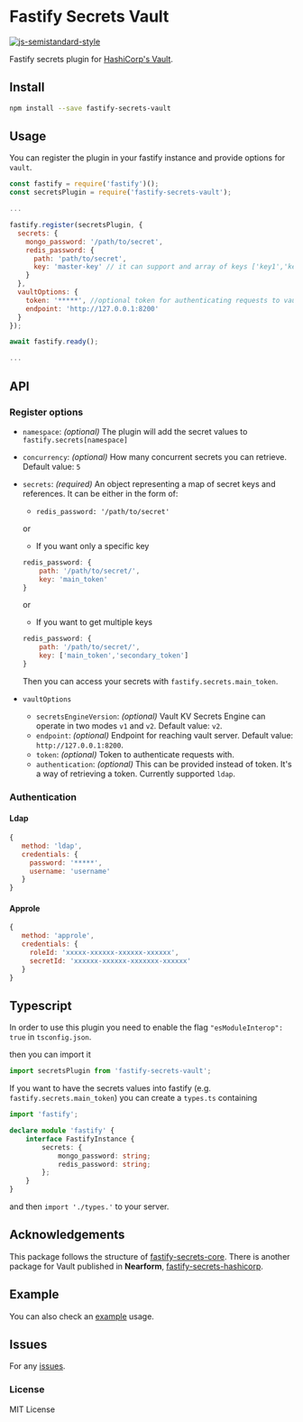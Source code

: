 # Fastify Secrets Vault

[![js-semistandard-style](https://img.shields.io/badge/code%20style-semistandard-brightgreen.svg)](https://github.com/standard/semistandard)

Fastify secrets plugin for [HashiCorp's Vault](https://www.vaultproject.io/).

## Install

```bash
npm install --save fastify-secrets-vault
```

## Usage

You can register the plugin in your fastify instance and provide options for `vault`.

```js
const fastify = require('fastify')();
const secretsPlugin = require('fastify-secrets-vault');

...

fastify.register(secretsPlugin, {
  secrets: {
    mongo_password: '/path/to/secret',
    redis_password: {
      path: 'path/to/secret',
      key: 'master-key' // it can support and array of keys ['key1','key2']
    }
  },
  vaultOptions: {
    token: '*****', //optional token for authenticating requests to vault
    endpoint: 'http://127.0.0.1:8200'
  }
});

await fastify.ready();

...

```

## API

### Register options

-   `namespace`: _(optional)_ The plugin will add the secret values to `fastify.secrets[namespace]`
-   `concurrency`: _(optional)_ How many concurrent secrets you can retrieve. Default value: `5`
-   `secrets`: _(required)_ An object representing a map of secret keys and references. It can be either in the form of:

    -   `redis_password: '/path/to/secret'`

    or

    -   If you want only a specific key

    ```js
    redis_password: {
        path: '/path/to/secret/',
        key: 'main_token'
    }
    ```

    or

    -   If you want to get multiple keys

    ```js
    redis_password: {
        path: '/path/to/secret/',
        key: ['main_token','secondary_token']
    }
    ```

    Then you can access your secrets with `fastify.secrets.main_token`.

-   `vaultOptions`
    -   `secretsEngineVersion`: _(optional)_ Vault KV Secrets Engine can operate in two modes `v1` and `v2`. Default value: `v2`.
    -   `endpoint`: _(optional)_ Endpoint for reaching vault server. Default value: `http://127.0.0.1:8200`.
    -   `token`: _(optional)_ Token to authenticate requests with.
    -   `authentication`: _(optional)_ This can be provided instead of token. It's a way of retrieving a token. Currently supported `ldap`.

### Authentication

#### Ldap

```js
{
   method: 'ldap',
   credentials: {
     password: '*****',
     username: 'username'
   }
}
```

#### Approle

```js
{
   method: 'approle',
   credentials: {
     roleId: 'xxxxx-xxxxxx-xxxxxx-xxxxxx',
     secretId: 'xxxxxx-xxxxxx-xxxxxxx-xxxxxx'
   }
}
```

## Typescript

In order to use this plugin you need to enable the flag `"esModuleInterop": true` in `tsconfig.json`.

then you can import it

```typescript
import secretsPlugin from 'fastify-secrets-vault';
```

If you want to have the secrets values into fastify (e.g. `fastify.secrets.main_token`) you can create a `types.ts` containing

```ts
import 'fastify';

declare module 'fastify' {
    interface FastifyInstance {
        secrets: {
            mongo_password: string;
            redis_password: string;
        };
    }
}
```

and then `import './types.'` to your server.

## Acknowledgements

This package follows the structure of [fastify-secrets-core](https://github.com/nearform/fastify-secrets-core).
There is another package for Vault published in **Nearform**, [fastify-secrets-hashicorp](https://github.com/nearform/fastify-secrets-hashicorp).

## Example

You can also check an [example](./example) usage.

## Issues

For any [issues](https://github.com/gkampitakis/fastify-secrets-vault/issues).

### License

MIT License
